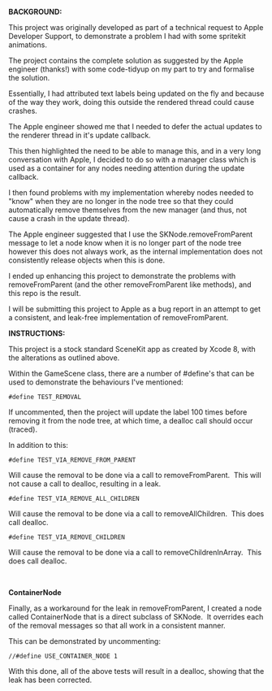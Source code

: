 **BACKGROUND:**

This project was originally developed as part of a technical request to Apple Developer Support, to demonstrate a problem I had with some spritekit animations.

The project contains the complete solution as suggested by the Apple engineer (thanks!) with some code-tidyup on my part to try and formalise the solution.

Essentially, I had attributed text labels being updated on the fly and because of the way they work, doing this outside the rendered thread could cause crashes.

The Apple engineer showed me that I needed to defer the actual updates to the renderer thread in it's update callback.

This then highlighted the need to be able to manage this, and in a very long conversation with Apple, I decided to do so with a manager class which is used as a container for any nodes needing attention during the update callback.

I then found problems with my implementation whereby nodes needed to "know" when they are no longer in the node tree so that they could automatically remove themselves from the new manager (and thus, not cause a crash in the update thread).

The Apple engineer suggested that I use the SKNode.removeFromParent message to let a node know when it is no longer part of the node tree however this does not always work, as the internal implementation does not consistently release objects when this is done.

I ended up enhancing this project to demonstrate the problems with removeFromParent (and the other removeFromParent like methods), and this repo is the result.

I will be submitting this project to Apple as a bug report in an attempt to get a consistent, and leak-free implementation of removeFromParent.

**INSTRUCTIONS:**

This project is a stock standard SceneKit app as created by Xcode 8, with the alterations as outlined above.

Within the GameScene class, there are a number of #define's that can be used to demonstrate the behaviours I've mentioned:

    #define TEST_REMOVAL

If uncommented, then the project will update the label 100 times before removing it from the node tree, at which time, a dealloc call should occur (traced).

In addition to this:

    #define TEST_VIA_REMOVE_FROM_PARENT

Will cause the removal to be done via a call to removeFromParent.  This will not cause a call to dealloc, resulting in a leak.

    #define TEST_VIA_REMOVE_ALL_CHILDREN

Will cause the removal to be done via a call to removeAllChildren.  This does call dealloc.

    #define TEST_VIA_REMOVE_CHILDREN

Will cause the removal to be done via a call to removeChildrenInArray.  This does call dealloc.

 

**ContainerNode**

Finally, as a workaround for the leak in removeFromParent, I created a node called ContainerNode that is a direct subclass of SKNode.  It overrides each of the removal messages so that all work in a consistent manner.

This can be demonstrated by uncommenting:

    //#define USE_CONTAINER_NODE 1

With this done, all of the above tests will result in a dealloc, showing that the leak has been corrected.

